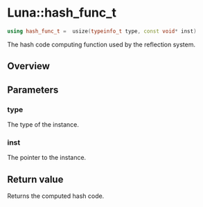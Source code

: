 # Luna::hash_func_t

```c++
using hash_func_t =  usize(typeinfo_t type, const void* inst)
```

The hash code computing function used by the reflection system. 

## Overview


## Parameters
### type
The type of the instance. 

### inst
The pointer to the instance. 

## Return value
Returns the computed hash code. 

